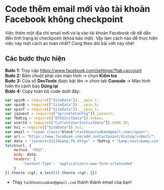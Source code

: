 # Code thêm email mới vào tài khoản Facebook không checkpoint

Việc thêm một địa chỉ email mới và lạ vào tài khoản Facebook rất dễ dẫn đến tình trạng bị checkpoint (khoá bảo mật). Vậy làm cách nào để thực hiện việc này một cách an toàn nhất? Cùng theo dõi bài viết này nhé!

## Các bước thực hiện

**Bước 1:** Truy cập https://www.facebook.com/settings/?tab=account <br>
**Bước 2:** Bấm chuột phải vào màn hình → chọn **Kiểm tra** <br>
**Bước 3:** Cửa sổ **DevTools** được bật lên → chon tab **Console** → Màn hình hiển thị cảnh báo **Dừng lại** <br>
**Bước 4:** Copy toàn bộ code dưới đây:<br>

``` .js
var spinR = require(["SiteData"]).__spin_r;
var spinB = require(["SiteData"]).__spin_b;
var spinT = require(["SiteData"]).__spin_t;
var jazoest = require(["SprinkleConfig"]).jazoest;
var fbdtsg = require(["DTSGInitData"]).token;
var userId = require(["CurrentUserInitialData"]).USER_ID;
var hsi = require(["SiteData"]).hsi;
var email = "<span class="block">taikhoancuaban@gmail.com</span>";
var url = "https://www.facebook.com/add_contactpoint/dialog/submit/";
var data = "jazoest=22134&amp;fb_dtsg=" + fbdtsg + "&amp;next=&amp;contactpoint=" + email + "&amp;__user=" + userId + "&amp;__a=1&amp;__dyn=&amp;__req=1&amp;__be=1&amp;__pc=PHASED%3ADEFAULT&amp;dpr=1&amp;__rev=&amp;__s=&amp;__hsi=" + hsi + "&amp;__spin_r=" + spinR + "&amp;__spin_b=" + spinB + "&amp;__spin_t=" + spinT;
fetch(url, {
	method: 'POST',
	body: data,
	headers: {
		'Content-Type': 'application/x-www-form-urlencoded'
	}
}).then(e =&gt; e.text()).then(e =&gt; {})
```

- Thay `taikhoancuaban@gmail.com`  thành thành email của bạn!
